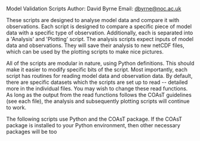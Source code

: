 Model Validation Scripts
Author: David Byrne
Email: dbyrne@noc.ac.uk

These scripts are designed to analyse model data and compare it with observations. Each
script is designed to compare a specific piece of model data with a specific type of
observation. Additionally, each is separated into a 'Analysis' and
'Plotting' script. The analysis scripts expect inputs of model data and observations. They
will save their analysis to new netCDF files, which can be used by the plotting scripts
to make nice pictures.

All of the scripts are modular in nature, using Python definitions. This should make it
easier to modify specific bits of the script. Most importantly, each script has
routines for reading model data and observation data. By default, there are specific
datasets which the scripts are set up to read -- detailed more in the individual files.
You may wish to change these read functions. As long as the output from the read functions
follows the COAsT guidelines (see each file), the analysis and subsequently plotting
scripts will continue to work.

The following scripts use Python and the COAsT package. If the COAsT package is installed
to your Python environment, then other necessary packages will be too